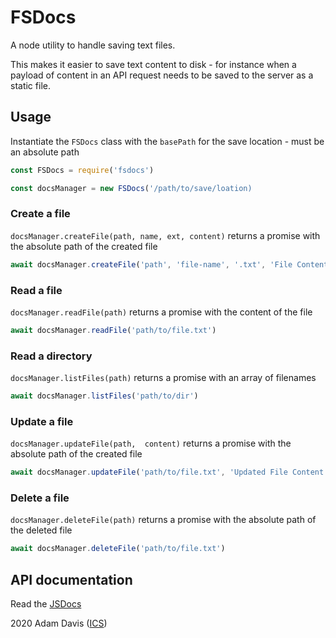 # FSDocs

A node utility to handle saving text files.

This makes it easier to save text content to disk - for instance when a payload of content in an API request needs to be saved to the server as a static file. 

## Usage

Instantiate the `FSDocs` class with the `basePath` for the save location - must be an absolute path

```js
const FSDocs = require('fsdocs')

const docsManager = new FSDocs('/path/to/save/loation)

```


### Create a file 
`docsManager.createFile(path, name, ext, content)`
returns a promise with the absolute path of the created file


```js
await docsManager.createFile('path', 'file-name', '.txt', 'File Content')
```

### Read a file
`docsManager.readFile(path)`
returns a promise with the content of the file


```js
await docsManager.readFile('path/to/file.txt')
```

### Read a directory 
`docsManager.listFiles(path)`
returns a promise with an array of filenames


```js
await docsManager.listFiles('path/to/dir')
```

### Update a file
`docsManager.updateFile(path,  content)`
returns a promise with the absolute path of the created file


```js
await docsManager.updateFile('path/to/file.txt', 'Updated File Content')
```

### Delete a file
`docsManager.deleteFile(path)`
returns a promise with the absolute path of the deleted file


```js
await docsManager.deleteFile('path/to/file.txt')
```


## API documentation
Read the [JSDocs](/docs/index.html)



2020 Adam Davis ([ICS](./license.txt))





